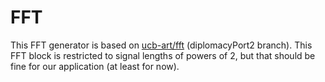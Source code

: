 # FFT
This FFT generator is based on [ucb-art/fft](https://github.com/ucb-art/fft/tree/diplomacyPort2) (diplomacyPort2 branch). This FFT block is restricted to signal lengths of powers of 2, but that should be fine for our application (at least for now).
